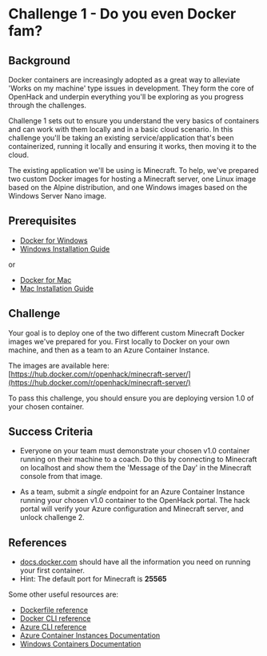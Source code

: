 # Challenge 1 - Do you even Docker fam?

## Background
Docker containers are increasingly adopted as a great way to alleviate 'Works on my machine' type issues in development. They form the core of OpenHack and underpin everything you'll be exploring as you progress through the challenges. 

Challenge 1 sets out to ensure you understand the very basics of containers and can work with them locally and in a basic cloud scenario. In this challenge you'll be taking an existing service/application that's been containerized, running it locally and ensuring it works, then moving it to the cloud.

The existing application we'll be using is Minecraft. To help, we've prepared two custom Docker images for hosting a Minecraft server, one Linux image based on the Alpine distribution, and one Windows images based on the Windows Server Nano image.

## Prerequisites 

* [Docker for Windows](https://www.docker.com/docker-windows)
* [Windows Installation Guide](https://docs.docker.com/docker-for-windows/install/)

or

* [Docker for Mac](https://www.docker.com/docker-mac)
* [Mac Installation Guide](https://docs.docker.com/docker-for-mac/install/)


## Challenge

Your goal is to deploy one of the two different custom Minecraft Docker images we've prepared for you. First locally to Docker on your own machine, and then as a team to an Azure Container Instance.

The images are available here: [https://hub.docker.com/r/openhack/minecraft-server/](https://hub.docker.com/r/openhack/minecraft-server/)

To pass this challenge, you should ensure you are deploying version 1.0 of your chosen container.

## Success Criteria

- Everyone on your team must demonstrate your chosen v1.0 container running on their machine to a coach. Do this by connecting to Minecraft on localhost and show them the 'Message of the Day' in the Minecraft console from that image.

- As a team, submit a *single* endpoint for an Azure Container Instance running your chosen v1.0 container to the OpenHack portal. The hack portal will verify your Azure configuration and Minecraft server, and unlock challenge 2.

## References

- [docs.docker.com](https://docs.docker.com/get-started/) should have all the information you need on running your first container.
- Hint: The default port for Minecraft is **25565**

Some other useful resources are:

- [Dockerfile reference](https://docs.docker.com/engine/reference/builder/)
- [Docker CLI reference](https://docs.docker.com/engine/reference/commandline/cli/)
- [Azure CLI reference](https://docs.microsoft.com/en-us/cli/azure/get-started-with-azure-cli)
- [Azure Container Instances Documentation](https://docs.microsoft.com/en-us/azure/container-instances/)
- [Windows Containers Documentation](https://docs.microsoft.com/en-us/virtualization/windowscontainers/index)

